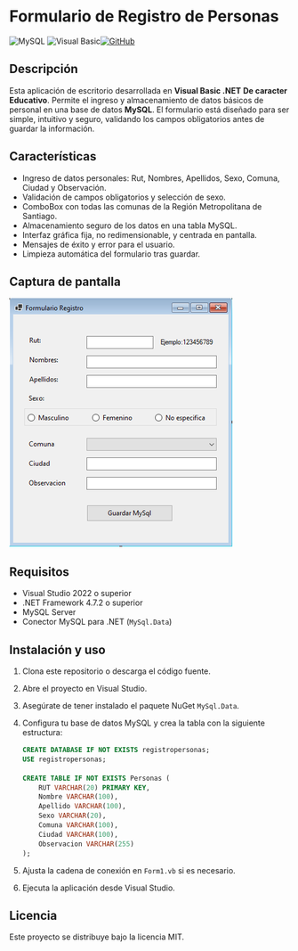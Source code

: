 # Formulario de Registro de Personas

![MySQL](https://img.shields.io/badge/MySQL-4479A1?style=for-the-badge&logo=mysql&logoColor=white) ![Visual Basic](https://img.shields.io/badge/Visual%20Basic-512BD4?style=for-the-badge&logo=visualbasic&logoColor=white)[![GitHub](https://img.shields.io/badge/GitHub-Jonaaxsic-181717?style=for-the-badge&logo=github&logoColor=white)](https://github.com/Jonaaxsic)
## Descripción

Esta aplicación de escritorio desarrollada en **Visual Basic .NET** **De caracter Educativo**. Permite el ingreso y almacenamiento de datos básicos de personal en una base de datos **MySQL**. El formulario está diseñado para ser simple, intuitivo y seguro, validando los campos obligatorios antes de guardar la información.

## Características

- Ingreso de datos personales: Rut, Nombres, Apellidos, Sexo, Comuna, Ciudad y Observación.
- Validación de campos obligatorios y selección de sexo.
- ComboBox con todas las comunas de la Región Metropolitana de Santiago.
- Almacenamiento seguro de los datos en una tabla MySQL.
- Interfaz gráfica fija, no redimensionable, y centrada en pantalla.
- Mensajes de éxito y error para el usuario.
- Limpieza automática del formulario tras guardar.

## Captura de pantalla

![Formulario de Registro](img/formulario.png)

## Requisitos

- Visual Studio 2022 o superior
- .NET Framework 4.7.2 o superior
- MySQL Server
- Conector MySQL para .NET (`MySql.Data`)

## Instalación y uso

1. Clona este repositorio o descarga el código fuente.
2. Abre el proyecto en Visual Studio.
3. Asegúrate de tener instalado el paquete NuGet `MySql.Data`.
4. Configura tu base de datos MySQL y crea la tabla con la siguiente estructura:

    ```sql
    CREATE DATABASE IF NOT EXISTS registropersonas;
    USE registropersonas;

    CREATE TABLE IF NOT EXISTS Personas (
        RUT VARCHAR(20) PRIMARY KEY,
        Nombre VARCHAR(100),
        Apellido VARCHAR(100),
        Sexo VARCHAR(20),
        Comuna VARCHAR(100),
        Ciudad VARCHAR(100),
        Observacion VARCHAR(255)
    );
    ```

5. Ajusta la cadena de conexión en `Form1.vb` si es necesario.
6. Ejecuta la aplicación desde Visual Studio.



## Licencia

Este proyecto se distribuye bajo la licencia MIT.
